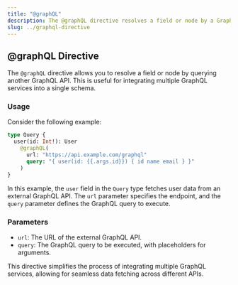 ```yaml
---
title: "@graphQL"
description: The @graphQL directive resolves a field or node by a GraphQL API.
slug: ../graphql-directive
---
```


## @graphQL Directive

The `@graphQL` directive allows you to resolve a field or node by querying another GraphQL API. This is useful for integrating multiple GraphQL services into a single schema.

### Usage

Consider the following example:

```graphql
type Query {
  user(id: Int!): User
    @graphQL(
      url: "https://api.example.com/graphql"
      query: "{ user(id: {{.args.id}}) { id name email } }"
    )
}
```

In this example, the `user` field in the `Query` type fetches user data from an external GraphQL API. The `url` parameter specifies the endpoint, and the `query` parameter defines the GraphQL query to execute.

### Parameters

- `url`: The URL of the external GraphQL API.
- `query`: The GraphQL query to be executed, with placeholders for arguments.

This directive simplifies the process of integrating multiple GraphQL services, allowing for seamless data fetching across different APIs.
